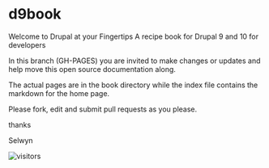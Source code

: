 # d9book

Welcome to Drupal at your Fingertips
A recipe book for Drupal 9 and 10 for developers

In this branch (GH-PAGES) you are invited to make changes or updates and help move this open source documentation along.

The actual pages are in the book directory while the index file contains the markdown for the home page.

Please fork, edit and submit pull requests as you please.

thanks

Selwyn

![visitors](https://page-views.glitch.me/badge?page_id=selwynpolit.d9book-gh-pages-readme)
